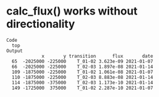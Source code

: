 # calc_flux() works without directionality

    Code
      top
    Output
                 x       y transition      flux       date
      65  -2025000 -225000    T_01-02 3.623e-09 2021-01-07
      66  -2025000 -225000    T_02-03 1.897e-08 2021-01-14
      109 -1875000 -225000    T_01-02 1.061e-08 2021-01-07
      110 -1875000 -225000    T_02-03 8.883e-08 2021-01-14
      114 -1875000 -375000    T_02-03 1.173e-10 2021-01-14
      149 -1725000  375000    T_01-02 2.287e-10 2021-01-07

